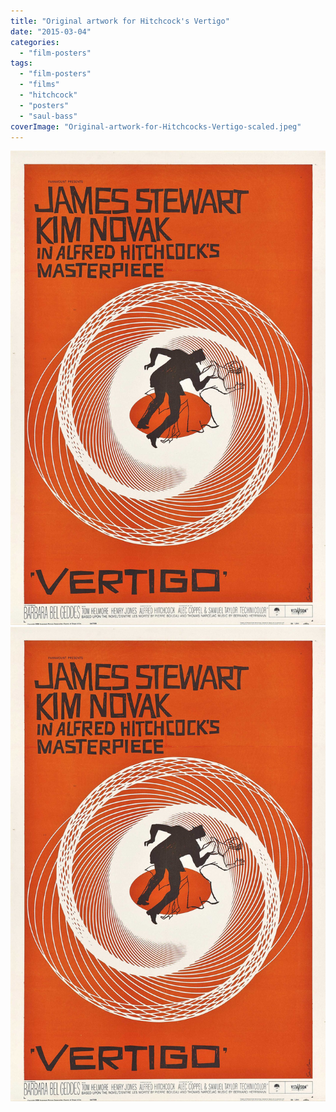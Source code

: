 ```yaml
---
title: "Original artwork for Hitchcock's Vertigo"
date: "2015-03-04"
categories: 
  - "film-posters"
tags: 
  - "film-posters"
  - "films"
  - "hitchcock"
  - "posters"
  - "saul-bass"
coverImage: "Original-artwork-for-Hitchcocks-Vertigo-scaled.jpeg"
---
```


[![](images/Original-artwork-for-Hitchcocks-Vertigo-scaled.jpeg)](images/Original-artwork-for-Hitchcocks-Vertigo-scaled.jpeg)
[![](images/Original-artwork-for-Hitchcocks-Vertigo-scaled.jpeg)](images/Original-artwork-for-Hitchcocks-Vertigo-scaled.jpeg)
